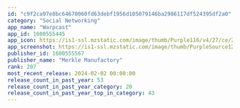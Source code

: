 ```yaml
---
id: "c9f2ca97e8bc64670060fd63debf1956d105079146ba2986117df524395df2a0"
category: "Social Networking"
app_name: "Warpcast"
app_id: 1600555445
app_icon: https://is1-ssl.mzstatic.com/image/thumb/Purple116/v4/27/ce/2a/27ce2a76-a150-aaa3-0d30-02fa5b2f44fa/AppIcon-0-0-1x_U007emarketing-0-7-0-85-220.png/1024x1024bb.png
app_screenshot: https://is1-ssl.mzstatic.com/image/thumb/PurpleSource126/v4/13/8b/ba/138bba6a-5eab-d1c2-fb60-6d7c1bd03cf6/852ed940-8e4f-4bd8-9f22-c9ab1ed15de2_Simulator_Screenshot_-_iPhone_Xs_Max_-_2024-01-23_at_12.15.15.png/1242x2688bb.png
publisher_id: 1600555567
publisher_name: "Merkle Manufactory"
rank: 207
most_recent_release: 2024-02-02 00:00:00
release_count_in_past_year: 53
release_count_in_past_year_category: 20
release_count_in_past_year_top_in_category: 43
---
```

